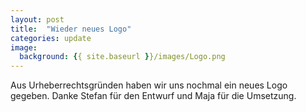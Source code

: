 ```yaml
---
layout: post
title:  "Wieder neues Logo"
categories: update
image:
  background: {{ site.baseurl }}/images/Logo.png
---
```

Aus Urheberrechtsgründen haben wir uns nochmal ein neues Logo gegeben. Danke Stefan für den Entwurf und Maja für die Umsetzung.
